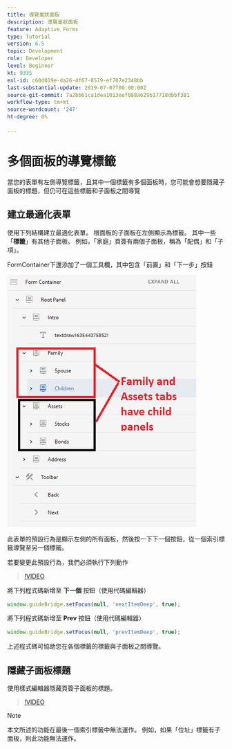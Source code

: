 ```yaml
---
title: 導覽巢狀面板
description: 導覽巢狀面板
feature: Adaptive Forms
type: Tutorial
version: 6.5
topic: Development
role: Developer
level: Beginner
kt: 9335
exl-id: c60d019e-da26-4f67-8579-ef707e2348bb
last-substantial-update: 2019-07-07T00:00:00Z
source-git-commit: 7a2bb61ca1dea1013eef088a629b17718dbbf381
workflow-type: tm+mt
source-wordcount: '247'
ht-degree: 0%

---
```


# 多個面板的導覽標籤

當您的表單有左側導覽標籤，且其中一個標籤有多個面板時，您可能會想要隱藏子面板的標題，但仍可在這些標籤和子面板之間導覽

## 建立最適化表單

使用下列結構建立最適化表單。 根面板的子面板在左側顯示為標籤。 其中一些「**標籤**」有其他子面板。 例如，「家庭」頁簽有兩個子面板，稱為「配偶」和「子項」。

FormContainer下還添加了一個工具欄，其中包含「前置」和「下一步」按鈕

![工具欄間距](assets/multiple-panels.png)



此表單的預設行為是顯示左側的所有面板，然後按一下下一個按鈕，從一個索引標籤導覽至另一個標籤。

若要變更此預設行為，我們必須執行下列動作

>[!VIDEO](https://video.tv.adobe.com/v/338369?quality=9&learn=on)


將下列程式碼新增至 **下一個** 按鈕（使用代碼編輯器）

```javascript
window.guideBridge.setFocus(null, 'nextItemDeep', true);
```

將下列程式碼新增至 **Prev** 按鈕（使用代碼編輯器）

```javascript
window.guideBridge.setFocus(null, 'prevItemDeep', true);
```

上述程式碼可協助您在各個標籤的標籤與子面板之間導覽。

## 隱藏子面板標題

使用樣式編輯器隱藏頁簽子面板的標題。

>[!VIDEO](https://video.tv.adobe.com/v/338370?quality=9&learn=on)

>[!NOTE]
>
>本文所述的功能在最後一個索引標籤中無法運作。 例如，如果「位址」標籤有子面板，則此功能無法運作。
